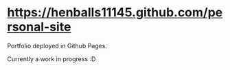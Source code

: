 # https://henballs11145.github.com/personal-site
Portfolio deployed in Github Pages. 

Currently a work in progress :D 


